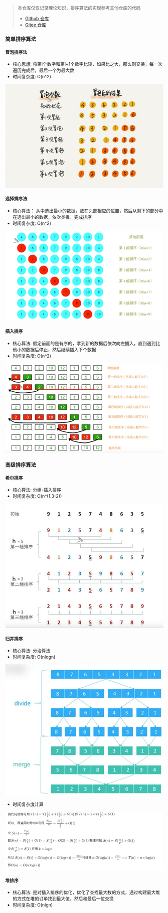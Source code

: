 > 本仓库仅仅记录理论知识，排序算法的实现参考其他仓库的代码
> + [Github 仓库](https://github.com/taoes/architect/blob/master/struct/src/main/java/com/zhoutao123/sort/AnExampleOfJavaSort.java)
> + [Gitee 仓库](https://gitee.com/taoes_admin/architect/blob/master/struct/src/main/java/com/zhoutao123/sort/AnExampleOfJavaSort.java)
### 简单排序算法

#### 冒泡排序法

+ 核心思想: 将第i个数字和第i+1个数字比较，如果比之大，那么则交换，每一次遍历完成后，最后一个为最大数
+ 时间复杂度: O(n^2)

![冒泡排序法](img/sort/bubble_img.png)

#### 选择排序法

+ 核心算法： 从中选出最小的数据，放在头部相应的位置，然后从剩下的部分中在选出最小的数据，依次类推，完成排序
+ 时间复杂度: O(n^2)

![img.png](img/sort/select_img.png)

#### 插入排序

+ 核心算法: 假定前面的是有序的，拿到新的数据后依次向左插入，直到遇到比他小的数据后停止，然后继续插入下个数据
+ 时间复杂度: O(n^2)

![img.png](img/sort/insert_img.png)

### 高级排序算法

#### 希尔排序

+ 核心算法: 分组-插入排序
+ 时间复杂度:  O(n^(1.3-2))

![img.png](img/sort/shell_img.png)

#### 归并排序

+ 核心算法: 分治算法
+ 时间复杂度: O(nlogn)

![img.png](img/sort/merge_img.png)

+ 时间复杂度计算

![img.png](img/sort/merge_sort_o.png)


#### 堆排序
+ 核心算法: 是对插入排序的优化，优化了查找最大数的方式，通过构建最大堆的方式在堆的订单找到最大值，然后和最后一位交换
+ 时间复杂度: O(nlgn)

